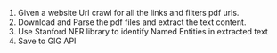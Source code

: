 1. Given a website Url crawl for all the links and filters pdf urls. 
2. Download and Parse the pdf files and extract the text content.
3. Use Stanford NER library to identify Named Entities in extracted text
4. Save to GIG API